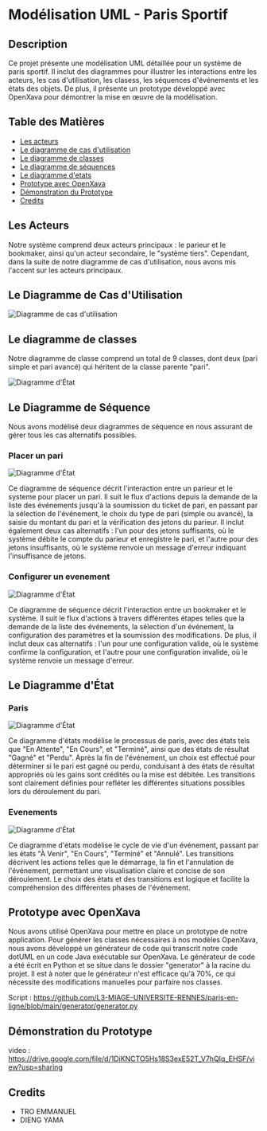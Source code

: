 # Modélisation UML - Paris Sportif

## Description
Ce projet présente une modélisation UML détaillée pour un système de paris sportif. Il inclut des diagrammes pour illustrer les interactions entre les acteurs, les cas d'utilisation, les clasess, les séquences d'événements et les états des objets. De plus, il présente un prototype développé avec OpenXava pour démontrer la mise en œuvre de la modélisation.

## Table des Matières
- [Les acteurs](#les-acteurs)
- [Le diagramme de cas d'utilisation](#le-diagramme-de-cas-dutilisation)
- [Le diagramme de classes](#le-diagramme-de-classes)
- [Le diagramme de séquences](#le-diagramme-de-séquence)
- [Le diagramme d'etats](#le-diagramme-détat)
- [Prototype avec OpenXava](#prototype-avec-openxava)
- [Démonstration du Prototype](#démonstration-du-prototype)
- [Credits](#credits)

## Les Acteurs
Notre système comprend deux acteurs principaux : le parieur et le bookmaker, ainsi qu'un acteur secondaire, le "système tiers". Cependant, dans la suite de notre diagramme de cas d'utilisation, nous avons mis l'accent sur les acteurs principaux.

## Le Diagramme de Cas d'Utilisation

![Diagramme de cas d'utilisation](diagrams/usecase.png)

## Le diagramme de classes
Notre diagramme de classe comprend un total de 9 classes, dont deux (pari simple et pari avancé) qui héritent de la classe parente "pari".

![Diagramme d'État](diagrams/class.png)

## Le Diagramme de Séquence
Nous avons modélisé deux diagrammes de séquence en nous assurant de gérer tous les cas alternatifs possibles.

### Placer un pari
![Diagramme d'État](diagrams/sequence_pari.png)

Ce diagramme de séquence décrit l'interaction entre un parieur et le systeme pour placer un pari. Il suit le flux d'actions depuis la demande de la liste des événements jusqu'à la soumission du ticket de pari, en passant par la sélection de l'événement, le choix du type de pari (simple ou avancé), la saisie du montant du pari et la vérification des jetons du parieur. Il inclut également deux cas alternatifs : l'un pour des jetons suffisants, où le système débite le compte du parieur et enregistre le pari, et l'autre pour des jetons insuffisants, où le système renvoie un message d'erreur indiquant l'insuffisance de jetons.

### Configurer un evenement
![Diagramme d'État](diagrams/sequence_params.png)

Ce diagramme de séquence décrit l'interaction entre un bookmaker et le système. Il suit le flux d'actions à travers différentes étapes telles que la demande de la liste des événements, la sélection d'un événement, la configuration des paramètres et la soumission des modifications. De plus, il inclut deux cas alternatifs : l'un pour une configuration valide, où le système confirme la configuration, et l'autre pour une configuration invalide, où le système renvoie un message d'erreur. 


## Le Diagramme d'État

### Paris
![Diagramme d'État](diagrams/state_pari.png)

Ce diagramme d'états modélise le processus de paris, avec des états tels que "En Attente", "En Cours", et "Terminé", ainsi que des états de résultat "Gagné" et "Perdu". Après la fin de l'événement, un choix est effectué pour déterminer si le pari est gagné ou perdu, conduisant à des états de résultat appropriés où les gains sont crédités ou la mise est débitée. Les transitions sont clairement définies pour refléter les différentes situations possibles lors du déroulement du pari.

### Evenements
![Diagramme d'État](diagrams/state_event.png)

Ce diagramme d'états modélise le cycle de vie d'un événement, passant par les états "À Venir", "En Cours", "Terminé" et "Annulé". Les transitions décrivent les actions telles que le démarrage, la fin et l'annulation de l'événement, permettant une visualisation claire et concise de son déroulement. Le choix des états et des transitions est logique et facilite la compréhension des différentes phases de l'événement.

## Prototype avec OpenXava
Nous avons utilisé OpenXava pour mettre en place un prototype de notre application. Pour générer les classes nécessaires à nos modèles OpenXava, nous avons développé un générateur de code qui transcrit notre code dotUML en un code Java exécutable sur OpenXava. Le générateur de code a été écrit en Python et se situe dans le dossier "generator" à la racine du projet. Il est à noter que le générateur n'est efficace qu'à 70%, ce qui nécessite des modifications manuelles pour parfaire nos classes.

Script : https://github.com/L3-MIAGE-UNIVERSITE-RENNES/paris-en-ligne/blob/main/generator/generator.py

## Démonstration du Prototype
video : https://drive.google.com/file/d/1DiKNCTO5Hs18S3exE52T_V7hQIq_EHSF/view?usp=sharing

## Credits
- TRO EMMANUEL
- DIENG YAMA
